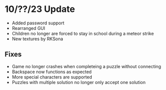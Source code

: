 # 10/??/23 Update
- Added password support
- Rearranged GUI
- Children no longer are forced to stay in school during a meteor strike
- New textures by RKSona

## Fixes
- Game no longer crashes when completeing a puzzle without connecting
- Backspace now functions as expected
- More special characters are supported
- Puzzles with multiple solution no longer only accept one solution
